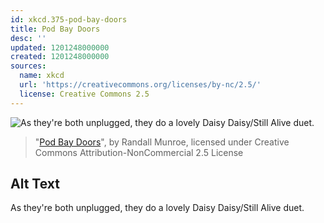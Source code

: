 ```yaml
---
id: xkcd.375-pod-bay-doors
title: Pod Bay Doors
desc: ''
updated: 1201248000000
created: 1201248000000
sources:
  name: xkcd
  url: 'https://creativecommons.org/licenses/by-nc/2.5/'
  license: Creative Commons 2.5
---
```

![As they're both unplugged, they do a lovely Daisy Daisy/Still Alive duet.](https://imgs.xkcd.com/comics/pod_bay_doors.png)
> "[Pod Bay Doors](https://xkcd.com/375/)", by Randall Munroe, licensed under Creative Commons Attribution-NonCommercial 2.5 License

## Alt Text
As they're both unplugged, they do a lovely Daisy Daisy/Still Alive duet.
